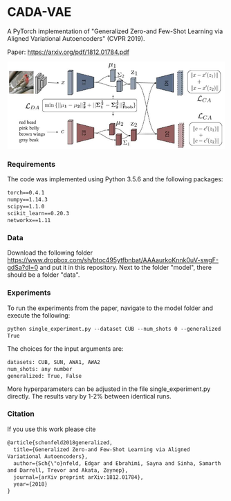 # CADA-VAE
A PyTorch implementation of "Generalized Zero-and Few-Shot Learning via Aligned Variational Autoencoders" (CVPR 2019).

Paper: https://arxiv.org/pdf/1812.01784.pdf

<p align="center">
  <img width="600" src="model.jpg">
</p>
<p align="justify">
  
### Requirements
The code was implemented using Python 3.5.6 and the following packages:
```
torch==0.4.1
numpy==1.14.3
scipy==1.1.0
scikit_learn==0.20.3
networkx==1.11
```

### Data
Download the following folder https://www.dropbox.com/sh/btoc495ytfbnbat/AAAaurkoKnnk0uV-swgF-gdSa?dl=0
and put it in this repository.
Next to the folder "model", there should be a folder "data".

### Experiments

To run the experiments from the paper, navigate to the model folder and execute the following:
```
python single_experiment.py --dataset CUB --num_shots 0 --generalized True
```
The choices for the input arguments are:
```
datasets: CUB, SUN, AWA1, AWA2
num_shots: any number 
generalized: True, False
```
More hyperparameters can be adjusted in the file single_experiment.py directly. The results vary by 1-2% between identical runs.

### Citation
If you use this work please cite
```
@article{schonfeld2018generalized,
  title={Generalized Zero-and Few-Shot Learning via Aligned Variational Autoencoders},
  author={Sch{\"o}nfeld, Edgar and Ebrahimi, Sayna and Sinha, Samarth and Darrell, Trevor and Akata, Zeynep},
  journal={arXiv preprint arXiv:1812.01784},
  year={2018}
}
```


